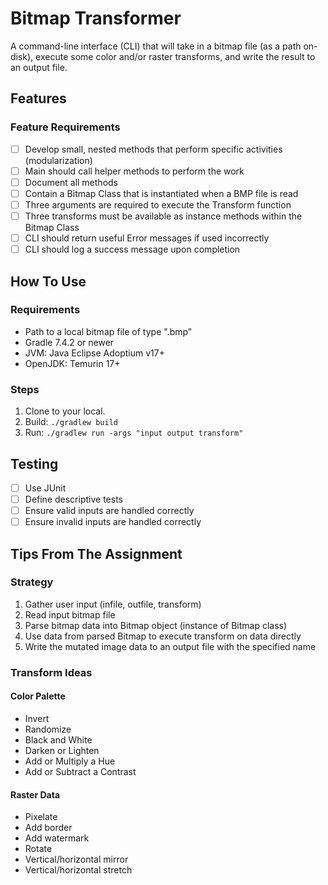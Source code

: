 # Bitmap Transformer

A command-line interface (CLI) that will take in a bitmap file (as a path on-disk), execute some color and/or raster transforms, and write the result to an output file.

## Features

### Feature Requirements

- [ ] Develop small, nested methods that perform specific activities (modularization)
- [ ] Main should call helper methods to perform the work
- [ ] Document all methods
- [ ] Contain a Bitmap Class that is instantiated when a BMP file is read
- [ ] Three arguments are required to execute the Transform function
- [ ] Three transforms must be available as instance methods within the Bitmap Class
- [ ] CLI should return useful Error messages if used incorrectly
- [ ] CLI should log a success message upon completion

## How To Use

### Requirements

- Path to a local bitmap file of type ".bmp"
- Gradle 7.4.2 or newer
- JVM: Java Eclipse Adoptium v17+
- OpenJDK: Temurin 17+

### Steps

1. Clone to your local.
2. Build: `./gradlew build`
3. Run: `./gradlew run -args "input output transform"`

## Testing

- [ ] Use JUnit
- [ ] Define descriptive tests
- [ ] Ensure valid inputs are handled correctly
- [ ] Ensure invalid inputs are handled correctly

## Tips From The Assignment

### Strategy

1. Gather user input (infile, outfile, transform)
2. Read input bitmap file
3. Parse bitmap data into Bitmap object (instance of Bitmap class)
4. Use data from parsed Bitmap to execute transform on data directly
5. Write the mutated image data to an output file with the specified name

### Transform Ideas

#### Color Palette

- Invert
- Randomize
- Black and White
- Darken or Lighten
- Add or Multiply a Hue
- Add or Subtract a Contrast

#### Raster Data

- Pixelate
- Add border
- Add watermark
- Rotate
- Vertical/horizontal mirror
- Vertical/horizontal stretch